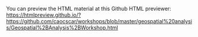 You can preview the HTML material at this Github HTML previewer:  
https://htmlpreview.github.io/?https://github.com/caocscar/workshops/blob/master/geospatial%20analysis/Geospatial%2BAnalysis%2BWorkshop.html
